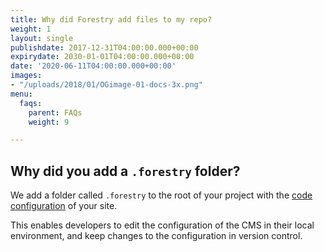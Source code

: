 ```yaml
---
title: Why did Forestry add files to my repo?
weight: 1
layout: single
publishdate: 2017-12-31T04:00:00.000+00:00
expirydate: 2030-01-01T04:00:00.000+00:00
date: '2020-06-11T04:00:00.000+00:00'
images:
- "/uploads/2018/01/OGimage-01-docs-3x.png"
menu:
  faqs:
    parent: FAQs
    weight: 9

---
```

## Why did you add a `.forestry` folder?
We add a folder called `.forestry` to the root of your project with the [code configuration](/docs/settings/config-files/) of your site.

This enables developers to edit the configuration of the CMS in their local environment, and keep changes to the configuration in version control.